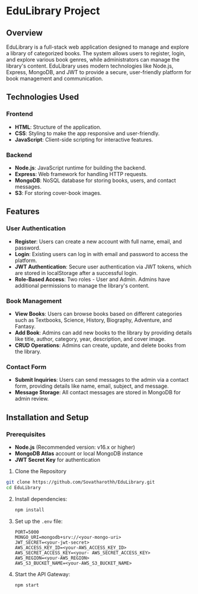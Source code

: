 # EduLibrary Project

## Overview
EduLibrary is a full-stack web application designed to manage and explore a library of categorized books. The system allows users to register, login, and explore various book genres, while administrators can manage the library's content. EduLibrary uses modern technologies like Node.js, Express, MongoDB, and JWT to provide a secure, user-friendly platform for book management and communication.

## Technologies Used

### Frontend
- **HTML**: Structure of the application.
- **CSS**: Styling to make the app responsive and user-friendly.
- **JavaScript**: Client-side scripting for interactive features.

### Backend
- **Node.js**: JavaScript runtime for building the backend.
- **Express**: Web framework for handling HTTP requests.
- **MongoDB**: NoSQL database for storing books, users, and contact messages.
- **S3**: For storing cover-book images.


## Features

### User Authentication
- **Register**: Users can create a new account with full name, email, and password.
- **Login**: Existing users can log in with email and password to access the platform.
- **JWT Authentication**: Secure user authentication via JWT tokens, which are stored in localStorage after a successful login.
- **Role-Based Access**: Two roles - User and Admin. Admins have additional permissions to manage the library's content.

### Book Management
- **View Books**: Users can browse books based on different categories such as Textbooks, Science, History, Biography, Adventure, and Fantasy.
- **Add Book**: Admins can add new books to the library by providing details like title, author, category, year, description, and cover image.
- **CRUD Operations**: Admins can create, update, and delete books from the library.

### Contact Form
- **Submit Inquiries**: Users can send messages to the admin via a contact form, providing details like name, email, subject, and message.
- **Message Storage**: All contact messages are stored in MongoDB for admin review.

## Installation and Setup

### Prerequisites
- **Node.js** (Recommended version: v16.x or higher)
- **MongoDB Atlas** account or local MongoDB instance
- **JWT Secret Key** for authentication

1. Clone the Repository
```bash
git clone https://github.com/Sovatharothh/EduLibrary.git
cd EduLibrary
```

2. Install dependencies:

    ```bash
    npm install
    ```

3. Set up the `.env` file:

    ```env
    PORT=5000
    MONGO_URI=mongodb+srv://<your-mongo-uri>
    JWT_SECRET=<your-jwt-secret>
    AWS_ACCESS_KEY_ID=<your-AWS_ACCESS_KEY_ID>
    AWS_SECRET_ACCESS_KEY=<your- AWS_SECRET_ACCESS_KEY>
    AWS_REGION=<your-AWS_REGION>
    AWS_S3_BUCKET_NAME=<your-AWS_S3_BUCKET_NAME>

    ```

4. Start the API Gateway:

    ```bash
    npm start
    ```

